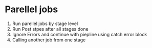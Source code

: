 # Parellel jobs

1) Run parellel jobs by stage level
2) Run Post stpes after all stages done
3) Ignore Errors and continue with piepline using catch error block
4) Calling another job from one stage